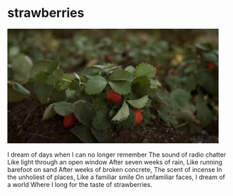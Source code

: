 # strawberries
![strawberries](images/strawberries.jpeg)

I dream of days when
I can no longer remember
The sound of radio chatter
Like light through an open window
After seven weeks of rain,
Like running barefoot on sand 
After weeks of broken concrete,
The scent of incense
In the unholiest of places,
Like a familiar smile
On unfamiliar faces,
I dream of a world
Where I long for the taste of strawberries.
